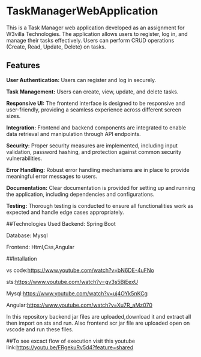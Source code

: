 # TaskManagerWebApplication
This is a Task Manager web application developed as an assignment for W3villa Technologies. The application allows users to register, log in, and manage their tasks effectively. Users can perform CRUD operations (Create, Read, Update, Delete) on tasks.

## Features
**User Authentication:** Users can register and log in securely.

**Task Management:** Users can create, view, update, and delete tasks.

**Responsive UI:** The frontend interface is designed to be responsive and user-friendly, providing a seamless experience across different screen sizes.

**Integration:** Frontend and backend components are integrated to enable data retrieval and manipulation through API endpoints.

**Security:** Proper security measures are implemented, including input validation, password hashing, and protection against common security vulnerabilities.

**Error Handling:** Robust error handling mechanisms are in place to provide meaningful error messages to users.

**Documentation:** Clear documentation is provided for setting up and running the application, including dependencies and configurations.

**Testing:** Thorough testing is conducted to ensure all functionalities work as expected and handle edge cases appropriately.

##Technologies Used
Backend: Spring Boot

Database: Mysql

Frontend: Html,Css,Angular

##Intallation

vs code:https://www.youtube.com/watch?v=bN6DE-4uFNo

sts:https://www.youtube.com/watch?v=gv3s5BiEexU

Mysql:https://www.youtube.com/watch?v=uj4OYk5nKCg

Angular:https://www.youtube.com/watch?v=Xu7R_aMz070

In this repository backend jar files are uploaded,download it and extract all then import on sts and run.
Also frontend scr jar file are uploaded open on vscode and run these files.

##To see excact flow of execution visit this youtube link:https://youtu.be/FRgekuRv5d4?feature=shared
